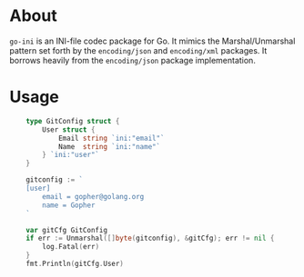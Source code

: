 # About

`go-ini` is an INI-file codec package for Go. It mimics the Marshal/Unmarshal
pattern set forth by the `encoding/json` and `encoding/xml` packages. It borrows
heavily from the `encoding/json` package implementation.

# Usage

```go
	type GitConfig struct {
		User struct {
			Email string `ini:"email"`
			Name  string `ini:"name"`
		} `ini:"user"`
	}

	gitconfig := `
	[user]
		email = gopher@golang.org
		name = Gopher
	`

	var gitCfg GitConfig
	if err := Unmarshal([]byte(gitconfig), &gitCfg); err != nil {
		log.Fatal(err)
	}
	fmt.Println(gitCfg.User)
```